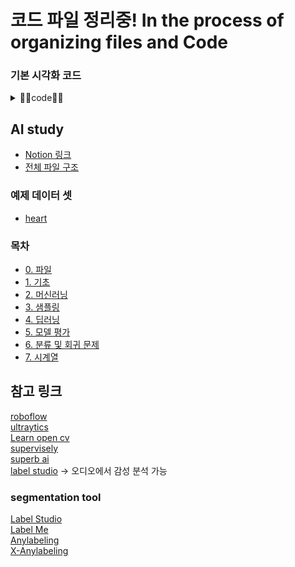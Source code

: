 # 코드 파일 정리중! In the process of organizing files and Code

### 기본 시각화 코드
<details>
<summary>🧑‍💻code🧑‍💻</summary>

```py
import numpy as np
import pandas as pd
import seaborn as sns
import matplotlib as mpl
import matplotlib.pyplot as plt
import matplotlib_inline.backend_inline

matplotlib_inline.backend_inline.set_matplotlib_formats("png2x") # svg, retina, png2x ...
mpl.style.use("seaborn-v0_8")
mpl.rcParams.update({"figure.constrained_layout.use": True})
sns.set_context("paper") 
sns.set_palette("Set2") 
sns.set_style("whitegrid") 

# 시스템 폰트패밀리에 따라 변경
plt.rc("font", family = "NanumSquareRound")
plt.rcParams["axes.unicode_minus"] = False
```
</details>

## AI study
- [Notion 링크](https://royal-offer-53a.notion.site/KDT-2024-05-2024-09-10bf678f80468069b4e1e2f0a631131a?pvs=4)
- [전체 파일 구조](markdown/00_files.md)

### 예제 데이터 셋
- [heart](https://www.kaggle.com/datasets/rashikrahmanpritom/heart-attack-analysis-prediction-dataset)

### 목차
- [0. 파일](markdown/00_files.md)
- [1. 기초](markdown/01_basics.md)
- [2. 머신러닝](markdown/02_ml.md)
- [3. 샘플링](markdown/03_sampling.md)
- [4. 딥러닝](markdown/04_dl.md)
- [5. 모델 평가](markdown/05_metrics.md)
- [6. 분류 및 회귀 문제](markdown/06_diversity.markdown)
- [7. 시계열](markdown/07_time_series.md)

## 참고 링크
[roboflow](https://roboflow.com/) <br>
[ultraytics](https://docs.ultralytics.com/integrations/roboflow/) <br>
[Learn open cv](https://learnopencv.com/)  <br>
[supervisely](https://supervisely.com/) <br>
[superb ai](https://superb-ai.com/ko) <br>
[label studio](https://labelstud.io/) -> 오디오에서 감성 분석 가능 <br>

### segmentation tool
[Label Studio](https://labelstud.io/guide/) <br>
[Label Me](https://github.com/labelmeai/labelme) <br>
[Anylabeling](https://github.com/vietanhdev/anylabeling) <br>
[X-Anylabeling](https://github.com/CVHub520/X-AnyLabeling) <br>